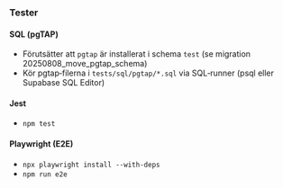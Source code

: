 ### Tester

#### SQL (pgTAP)
- Förutsätter att `pgtap` är installerat i schema `test` (se migration 20250808_move_pgtap_schema)
- Kör pgtap‑filerna i `tests/sql/pgtap/*.sql` via SQL‑runner (psql eller Supabase SQL Editor)

#### Jest
- `npm test`

#### Playwright (E2E)
- `npx playwright install --with-deps`
- `npm run e2e`


